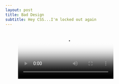 ```yaml
---
layout: post
title: Bad Design
subtitle: Hey CSS...I'm locked out again
---
```


<figure class="video_container">
  <video controls="true" allowfullscreen="true" poster="krtejeda.github.io/img/Screen Shot 2018-09-08 at 9.05.38 PM.png">
    <source src="krtejeda.github.io/img/bad-design_example.mp4" type="video/mp4">
  </video>
</figure>
